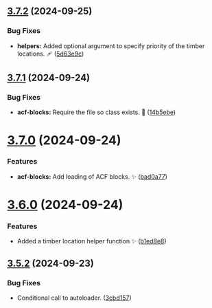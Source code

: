 ## [3.7.2](https://github.com/JCO-Digital/jcore-ydin/compare/v3.7.1...v3.7.2) (2024-09-25)


### Bug Fixes

* **helpers:** Added optional argument to specify priority of the timber locations. 🩹 ([5d63e9c](https://github.com/JCO-Digital/jcore-ydin/commit/5d63e9c2822dac2d54a686ee8234525ddb67dd76))



## [3.7.1](https://github.com/JCO-Digital/jcore-ydin/compare/v3.7.0...v3.7.1) (2024-09-24)


### Bug Fixes

* **acf-blocks:** Require the file so class exists. 🐛 ([14b5ebe](https://github.com/JCO-Digital/jcore-ydin/commit/14b5ebeffc6630e6474f320bd56a29f486fc7ede))



# [3.7.0](https://github.com/JCO-Digital/jcore-ydin/compare/v3.6.0...v3.7.0) (2024-09-24)


### Features

* **acf-blocks:** Add loading of ACF blocks. ✨ ([bad0a77](https://github.com/JCO-Digital/jcore-ydin/commit/bad0a776fbee3b0bdc71854960bfea267afbade8))



# [3.6.0](https://github.com/JCO-Digital/jcore-ydin/compare/v3.5.2...v3.6.0) (2024-09-24)


### Features

* Added a timber location helper function :sparkles: ([b1ed8e8](https://github.com/JCO-Digital/jcore-ydin/commit/b1ed8e82d1f06aeddab8ae5780d2dab992367f5b))



## [3.5.2](https://github.com/JCO-Digital/jcore-ydin/compare/v3.5.1...v3.5.2) (2024-09-23)


### Bug Fixes

* Conditional call to autoloader. ([3cbd157](https://github.com/JCO-Digital/jcore-ydin/commit/3cbd1578b9dde56519e1fb3074c41a109c8fdbc7))



